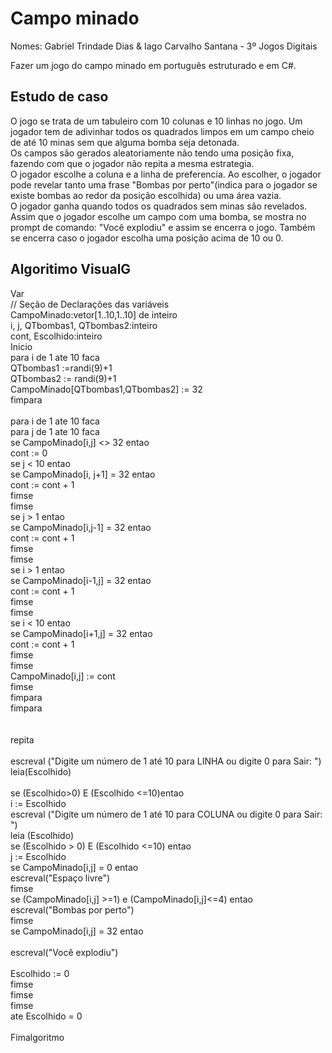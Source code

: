 # Campo minado

Nomes: Gabriel Trindade Dias & Iago Carvalho Santana - 3º Jogos Digitais

Fazer um jogo do campo minado em português estruturado e em C#. <br>

## Estudo de caso
O jogo se trata de um tabuleiro com 10 colunas e 10 linhas no jogo. Um jogador tem de adivinhar todos os quadrados limpos em um campo cheio de até 10 minas sem que alguma bomba seja detonada.<br>
Os campos são gerados aleatoriamente não tendo uma posição fixa, fazendo com que o jogador não repita a mesma estrategia.<br>
O jogador escolhe a coluna e a linha de preferencia. Ao escolher, o jogador pode revelar tanto uma frase "Bombas por perto"(indica para o jogador se existe bombas ao redor da posição escolhida) ou uma área vazia.<br> 
O jogador ganha quando todos os quadrados sem minas são revelados.<br>
Assim que o jogador escolhe um campo com uma bomba, se mostra no prompt de comando: "Você explodiu" e assim se encerra o jogo. Também se encerra caso o jogador escolha 
uma posição acima de 10 ou 0.<br>
## Algoritimo VisualG
Var<br>
// Seção de Declarações das variáveis <br>
CampoMinado:vetor[1..10,1..10] de inteiro<br>
i, j, QTbombas1, QTbombas2:inteiro<br>
cont, Escolhido:inteiro<br>
Inicio<br>
para i de 1 ate 10 faca<br>
QTbombas1 :=randi(9)+1<br>
QTbombas2 := randi(9)+1<br>
CampoMinado[QTbombas1,QTbombas2] := 32<br>
fimpara<br>
<br>
para i de 1 ate 10 faca<br>
para j de 1 ate 10 faca<br>
se CampoMinado[i,j] <> 32 entao<br>
cont := 0<br>
se j < 10 entao<br>
se CampoMinado[i, j+1] = 32 entao<br>
cont := cont + 1<br>
fimse<br>
fimse<br>
se j > 1 entao<br>
se CampoMinado[i,j-1] = 32 entao<br>
cont := cont + 1<br>
fimse<br>
fimse<br>
se i > 1 entao<br>
se CampoMinado[i-1,j] = 32 entao<br>
cont := cont + 1<br>
fimse<br>
fimse<br>
se i < 10 entao<br>
se CampoMinado[i+1,j] = 32 entao<br>
cont := cont + 1<br>
fimse<br>
fimse<br>
CampoMinado[i,j] := cont<br>
fimse<br>
fimpara<br>
fimpara<br>
<br>
<br>
repita<br>
<br>
escreval ("Digite um número de 1 até 10 para LINHA ou digite 0 para Sair: ")<br>
leia(Escolhido)<br>
<br>
se (Escolhido>0) E (Escolhido <=10)entao<br>
i := Escolhido<br>
escreval ("Digite um número de 1 até 10 para COLUNA ou digite 0 para Sair: ")<br>
leia (Escolhido)<br>
se (Escolhido > 0) E (Escolhido <=10) entao<br>
j := Escolhido<br>
se CampoMinado[i,j] = 0 entao<br>
escreval("Espaço livre")<br>
fimse<br>
se (CampoMinado[i,j] >=1) e (CampoMinado[i,j]<=4) entao<br>
             escreval("Bombas por perto")<br>
           fimse<br>
 se CampoMinado[i,j] = 32 entao<br>
<br>
              escreval("Você explodiu")<br>
<br>
Escolhido := 0<br>
fimse<br>
fimse<br>
fimse<br>
ate Escolhido = 0<br>
<br>
Fimalgoritmo<br>
